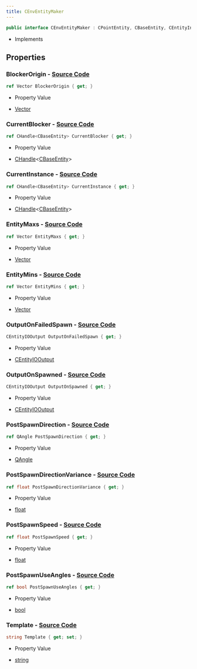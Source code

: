 ```yaml
---
title: CEnvEntityMaker
---
```


```csharp
public interface CEnvEntityMaker : CPointEntity, CBaseEntity, CEntityInstance, ISchemaClass<CEntityInstance>, ISchemaClass<CBaseEntity>, ISchemaClass<CPointEntity>, ISchemaClass<CEnvEntityMaker>, ISchemaField, ISchemaClass, INativeHandle
```

- Implements

## Properties

### **BlockerOrigin** - [Source Code](https://github.com/swiftly-solution/swiftlys2/blob/main/managed/src/SwiftlyS2.Generated/Schemas/Interfaces/CEnvEntityMaker.cs#L24)

```csharp
ref Vector BlockerOrigin { get; }
```

- Property Value

- [Vector](/docs/api/shared/natives/vector)

### **CurrentBlocker** - [Source Code](https://github.com/swiftly-solution/swiftlys2/blob/main/managed/src/SwiftlyS2.Generated/Schemas/Interfaces/CEnvEntityMaker.cs#L22)

```csharp
ref CHandle<CBaseEntity> CurrentBlocker { get; }
```

- Property Value

- [CHandle](/docs/api/shared/natives/chandle-1)<[CBaseEntity](/docs/api/shared/schemadefinitions/cbaseentity)>

### **CurrentInstance** - [Source Code](https://github.com/swiftly-solution/swiftlys2/blob/main/managed/src/SwiftlyS2.Generated/Schemas/Interfaces/CEnvEntityMaker.cs#L20)

```csharp
ref CHandle<CBaseEntity> CurrentInstance { get; }
```

- Property Value

- [CHandle](/docs/api/shared/natives/chandle-1)<[CBaseEntity](/docs/api/shared/schemadefinitions/cbaseentity)>

### **EntityMaxs** - [Source Code](https://github.com/swiftly-solution/swiftlys2/blob/main/managed/src/SwiftlyS2.Generated/Schemas/Interfaces/CEnvEntityMaker.cs#L18)

```csharp
ref Vector EntityMaxs { get; }
```

- Property Value

- [Vector](/docs/api/shared/natives/vector)

### **EntityMins** - [Source Code](https://github.com/swiftly-solution/swiftlys2/blob/main/managed/src/SwiftlyS2.Generated/Schemas/Interfaces/CEnvEntityMaker.cs#L16)

```csharp
ref Vector EntityMins { get; }
```

- Property Value

- [Vector](/docs/api/shared/natives/vector)

### **OutputOnFailedSpawn** - [Source Code](https://github.com/swiftly-solution/swiftlys2/blob/main/managed/src/SwiftlyS2.Generated/Schemas/Interfaces/CEnvEntityMaker.cs#L38)

```csharp
CEntityIOOutput OutputOnFailedSpawn { get; }
```

- Property Value

- [CEntityIOOutput](/docs/api/shared/schemadefinitions/centityiooutput)

### **OutputOnSpawned** - [Source Code](https://github.com/swiftly-solution/swiftlys2/blob/main/managed/src/SwiftlyS2.Generated/Schemas/Interfaces/CEnvEntityMaker.cs#L36)

```csharp
CEntityIOOutput OutputOnSpawned { get; }
```

- Property Value

- [CEntityIOOutput](/docs/api/shared/schemadefinitions/centityiooutput)

### **PostSpawnDirection** - [Source Code](https://github.com/swiftly-solution/swiftlys2/blob/main/managed/src/SwiftlyS2.Generated/Schemas/Interfaces/CEnvEntityMaker.cs#L26)

```csharp
ref QAngle PostSpawnDirection { get; }
```

- Property Value

- [QAngle](/docs/api/shared/natives/qangle)

### **PostSpawnDirectionVariance** - [Source Code](https://github.com/swiftly-solution/swiftlys2/blob/main/managed/src/SwiftlyS2.Generated/Schemas/Interfaces/CEnvEntityMaker.cs#L28)

```csharp
ref float PostSpawnDirectionVariance { get; }
```

- Property Value

- [float](https://learn.microsoft.com/dotnet/api/system.single)

### **PostSpawnSpeed** - [Source Code](https://github.com/swiftly-solution/swiftlys2/blob/main/managed/src/SwiftlyS2.Generated/Schemas/Interfaces/CEnvEntityMaker.cs#L30)

```csharp
ref float PostSpawnSpeed { get; }
```

- Property Value

- [float](https://learn.microsoft.com/dotnet/api/system.single)

### **PostSpawnUseAngles** - [Source Code](https://github.com/swiftly-solution/swiftlys2/blob/main/managed/src/SwiftlyS2.Generated/Schemas/Interfaces/CEnvEntityMaker.cs#L32)

```csharp
ref bool PostSpawnUseAngles { get; }
```

- Property Value

- [bool](https://learn.microsoft.com/dotnet/api/system.boolean)

### **Template** - [Source Code](https://github.com/swiftly-solution/swiftlys2/blob/main/managed/src/SwiftlyS2.Generated/Schemas/Interfaces/CEnvEntityMaker.cs#L34)

```csharp
string Template { get; set; }
```

- Property Value

- [string](https://learn.microsoft.com/dotnet/api/system.string)

